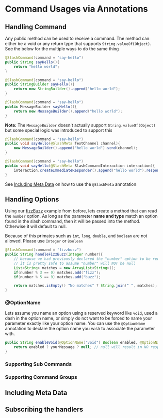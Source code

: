 # Command Usages via Annotations
## Handling Command
Any public method can be used to receive a command. The method can either be a void or any return type that supports `String.valueOf(Object)`.
See the below for the multiple ways to do the same thing
```java
@SlashCommand(command = "say-hello")
public String sayHello(){
    return "hello world";
}
```
```java
@SlashCommand(command = "say-hello")
public StringBuilder sayHello(){
    return new StringBuilder().append("hello world");
}
```
```java
@SlashCommand(command = "say-hello")
public MessageBuilder sayHello(){
    return new MessageBuilder().append("hello world");
}
```
**Note:** The `MessageBuilder` doesn't actually support `String.valueOf(Object)` but some special logic was introduced to support this
```java
@SlashCommand(command = "say-hello")
public void sayHello(@SlashMeta TextChannel channel){
    new MessageBuilder().append("hello world").send(channel);
}
```
```java
@SlashCommand(command = "say-hello")
public void sayHello(@SlashMeta SlashCommandInteraction interaction){
    interaction.createImmediateResponder().append("hello world").respond();
}
```
See [Including Meta Data](#including-meta-data) on how to use the `@SlashMeta` annotation
## Handling Options
Using our [fizzBuzz](#basic-options) example from before, lets create a method that can read the `number` option. 
As long as the parameter **name and type** match an option found in the slash command, then it will be passed into the method. Otherwise it will default to null.

Because of this primates such as `int`, `long`, `double`, and `boolean` are not allowed. Please use `Integer` or `Boolean`
```java
@SlashCommand(command = "fizzbuzz")
public String handleFizzBuzz(Integer number){
    // because we had previously declared the "number" option to be required,
    // it is pretty safe to assume "number" will NOT be null
    List<String> matches = new ArrayList<String>();
    if(number % 3 == 0) matches.add("fizz");
    if(number % 5 == 0) matches.add("buzz");

    return matches.isEmpty() "No matches" ? String.join(" ", matches);
}

```
### @OptionName
Lets assume you name an option using a reserved keyword like `void`, used a dash in the option name, or simply do not want to be forced to name your parameter exactly like your option name. You can use the `@OptionName` annotation to declare the option name you wish to associate the parameter with.
```java
public String enableVoid(@OptionName("void") Boolean enabled, @OptionName("your-message") String yourMessage) {
    return enabled ? yourMessage ? null; // null will result in NO response
}

```
### Supporting Sub Commands
### Supporting Command Groups
## Including Meta Data
## Subscribing the handlers